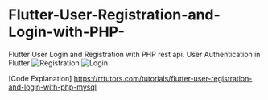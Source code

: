 # Flutter-User-Registration-and-Login-with-PHP-
Flutter User Login and Registration with PHP rest api. User Authentication in Flutter
![Registration](https://rrtutors.com/uploads/langpostimg/registration.png)
![Login](https://rrtutors.com/uploads/langpostimg/login.png)

[Code Explanation] https://rrtutors.com/tutorials/flutter-user-registration-and-login-with-php-mysql

